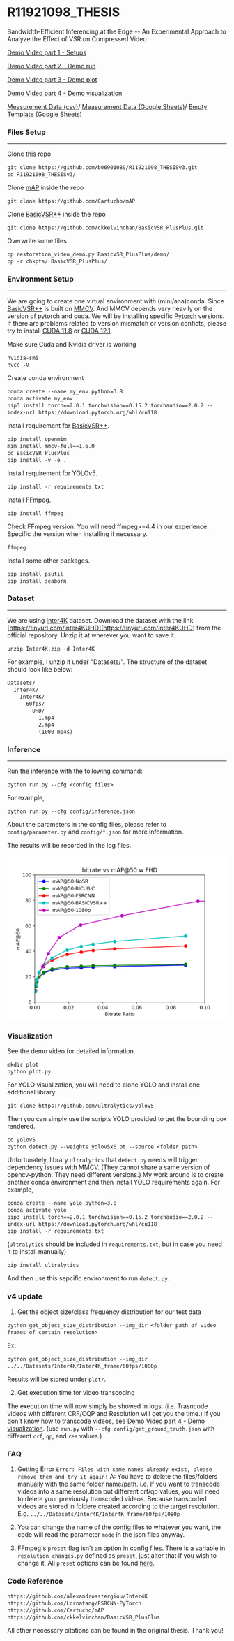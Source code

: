 # R11921098_THESIS
Bandwidth-Efficient Inferencing at the Edge -- An Experimental Approach to Analyze the Effect of VSR on Compressed Video

[Demo Video part 1 - Setups](https://youtu.be/yaGjfAWvI1I)

[Demo Video part 2 - Demo run](https://youtu.be/Arcdfwvgnz8)

[Demo Video part 3 - Demo plot](https://youtu.be/g6F2YeXbqyE)

[Demo Video part 4 - Demo visualization](https://youtu.be/V4gepF-8xaE)

[Measurement Data (csv)](https://github.com/b06901089/R11921098_THESISv3/blob/main/nslab_data.csv)/
[Measurement Data (Google Sheets)](https://docs.google.com/spreadsheets/d/1Sc_uSJrqslbilyXWuuKgUcYN8FauxC2wiJDxMEutVpg/edit?usp=sharing)/
[Empty Template (Google Sheets)](https://docs.google.com/spreadsheets/d/1OiAFg_P2GxH8_gPKQVUOfqzXQ58DcqLDcpOePpG8GrE/edit?usp=sharing)

### Files Setup
---

Clone this repo
```
git clone https://github.com/b06901089/R11921098_THESISv3.git
cd R11921098_THESISv3/
```

Clone [mAP](<https://github.com/Cartucho/mAP>) inside the repo
```
git clone https://github.com/Cartucho/mAP
```

Clone [BasicVSR++](<https://github.com/ckkelvinchan/BasicVSR_PlusPlus>) inside the repo
```
git clone https://github.com/ckkelvinchan/BasicVSR_PlusPlus.git
```

Overwrite some files
```
cp restoration_video_demo.py BasicVSR_PlusPlus/demo/
cp -r chkpts/ BasicVSR_PlusPlus/
```

### Environment Setup
---

We are going to create one virtual environment with (mini/ana)conda. 
Since [BasicVSR++](<https://github.com/ckkelvinchan/BasicVSR_PlusPlus>) is built on [MMCV](https://github.com/open-mmlab/mmcv).
And MMCV depends very heavily on the version of pytorch and cuda.
We will be installing specific [Pytorch](https://pytorch.org/) versions.
If there are problems related to version mismatch or version conficts, please try to install [CUDA 11.8](https://developer.nvidia.com/cuda-11-8-0-download-archive) or [CUDA 12.1](https://developer.nvidia.com/cuda-12-1-0-download-archive).

Make sure Cuda and Nvidia driver is working
```
nvidia-smi
nvcc -V
```

Create conda environment
```
conda create --name my_env python=3.8
conda activate my_env
pip3 install torch==2.0.1 torchvision==0.15.2 torchaudio==2.0.2 --index-url https://download.pytorch.org/whl/cu118
```

Install requirement for [BasicVSR++](<https://github.com/ckkelvinchan/BasicVSR_PlusPlus>).
```
pip install openmim
mim install mmcv-full==1.6.0
cd BasicVSR_PlusPlus
pip install -v -e .
```

Install requirement for YOLOv5.
```
pip install -r requirements.txt
```

Install [FFmpeg](https://ffmpeg.org/).
```
pip install ffmpeg
```

Check FFmpeg version. You will need ffmpeg>=4.4 in our experience. Specific the version when installing if necessary.
```
ffmpeg
```

Install some other packages.
```
pip install psutil
pip install seaborn
```

### Dataset
---

We are using [Inter4K](<https://github.com/alexandrosstergiou/Inter4K>) dataset. 
Download the dataset with the link [https://tinyurl.com/inter4KUHD](<https://tinyurl.com/inter4KUHD>) from the official repository.
Unzip it at wherever you want to save it.
```
unzip Inter4K.zip -d Inter4K
```

For example, I unzip it under "Datasets/". The structure of the dataset should look like below:
```
Datasets/
  Inter4K/
    Inter4K/
      60fps/
        UHD/
          1.mp4
          2.mp4
          (1000 mp4s)
```

### Inference
---

Run the inference with the following command:

```
python run.py --cfg <config files>
```

For example,
```
python run.py --cfg config/inference.json
```

About the parameters in the config files, please refer to `config/parameter.py` and `config/*.json` for more information.

The results will be recorded in the log files.

![plot](https://github.com/b06901089/R11921098_THESISv3/blob/main/image/example.png?raw=true)


### Visualization

See the demo video for detailed information.

```
mkdir plot
python plot.py
```

For YOLO visualization, you will need to clone YOLO and install one additional library

```
git clone https://github.com/ultralytics/yolov5
```

Then you can simply use the scripts YOLO provided to get the bounding box rendered.

```
cd yolov5
python detect.py --weights yolov5x6.pt --source <folder path>
```

Unfortunately, library `ultralytics` that `detect.py` needs will trigger dependency issues with MMCV.
(They cannot share a same version of opencv-python. They need different versions.)
My work around is to create another conda environment and then install YOLO requirements again. For example,

```
conda create --name yolo python=3.8
conda activate yolo
pip3 install torch==2.0.1 torchvision==0.15.2 torchaudio==2.0.2 --index-url https://download.pytorch.org/whl/cu118
pip install -r requirements.txt
```

(`ultralytics` should be included in `requirements.txt`, but in case you need it to install manually)

```
pip install ultralytics
```

And then use this sepcific environment to run `detect.py`.


### v4 update

1. Get the object size/class frequency distribution for our test data

```
python get_object_size_distribution --img_dir <folder path of video frames of certain resolution>
```

Ex:

```
python get_object_size_distribution --img_dir ../../Datasets/Inter4K/Inter4K_frame/60fps/1080p
```

Results will be stored under `plot/`.

2. Get execution time for video transcoding

The execution time will now simply be showed in logs. 
(i.e. Trasncode videos with different CRF/CQP and Resolution will get you the time.)
If you don't know how to transcode videos, see [Demo Video part 4 - Demo visualization](https://youtu.be/V4gepF-8xaE).
(use `run.py` with `--cfg config/get_ground_truth.json` with different `crf`, `qp`, and `res` values.)


### FAQ

1. Getting Error `Error: Files with same names already exist, please remove them and try it again!`
A: You have to delete the files/folders manually with the same folder name/path. i.e. If you want to transcode videos into a same resolution but different crf/qp values, you will need to delete your previously transcoded videos. Because transcoded videos are stored in foldere created according to the target resolution. E.g. `../../Datasets/Inter4K/Inter4K_frame/60fps/1080p`

2. You can change the name of the config files to whatever you want, the code will read the parameter `mode` in the json files anyway.

3. FFmpeg's `preset` flag isn't an option in config files. There is a variable in `resolution_changes.py` defined as `preset`, just alter that if you wish to change it. All `preset` options can be found [here](https://trac.ffmpeg.org/wiki/Encode/H.264#Preset).

### Code Reference

```
https://github.com/alexandrosstergiou/Inter4K
https://github.com/Lornatang/FSRCNN-PyTorch
https://github.com/Cartucho/mAP
https://github.com/ckkelvinchan/BasicVSR_PlusPlus
```

All other necessary citations can be found in the original thesis. Thank you!
